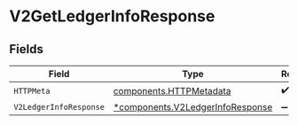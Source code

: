 # V2GetLedgerInfoResponse


## Fields

| Field                                                                               | Type                                                                                | Required                                                                            | Description                                                                         |
| ----------------------------------------------------------------------------------- | ----------------------------------------------------------------------------------- | ----------------------------------------------------------------------------------- | ----------------------------------------------------------------------------------- |
| `HTTPMeta`                                                                          | [components.HTTPMetadata](../../models/components/httpmetadata.md)                  | :heavy_check_mark:                                                                  | N/A                                                                                 |
| `V2LedgerInfoResponse`                                                              | [*components.V2LedgerInfoResponse](../../models/components/v2ledgerinforesponse.md) | :heavy_minus_sign:                                                                  | OK                                                                                  |